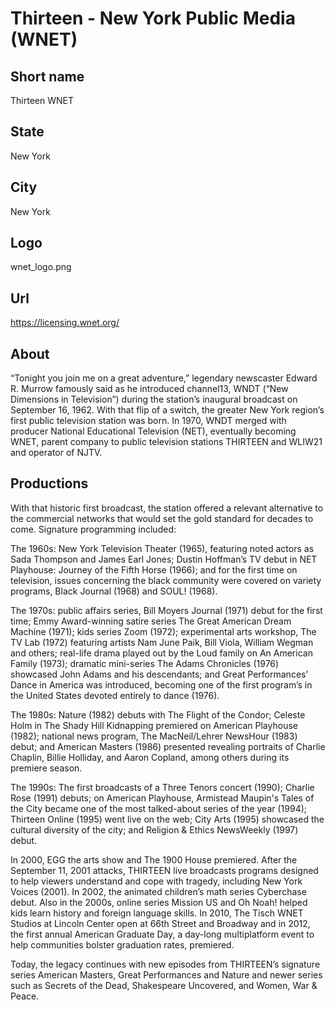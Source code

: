 # Thirteen - New York Public Media (WNET)

## Short name

Thirteen WNET

## State

New York

## City

New York

## Logo

wnet\_logo.png

## Url

https://licensing.wnet.org/

## About

“Tonight you join me on a great adventure,” legendary newscaster Edward R. 
Murrow famously said as he introduced channel13, WNDT (“New Dimensions in 
Television”) during the station’s inaugural broadcast on September 16, 1962. 
With that flip of a switch, the greater New York region’s first public 
television station was born. In 1970, WNDT merged with producer National 
Educational Television (NET), eventually becoming WNET, parent company to 
public television stations THIRTEEN and WLIW21 and operator of NJTV. 


## Productions

With that historic first broadcast, the station offered a relevant 
alternative to the commercial networks that would set the gold standard for 
decades to come. Signature programming included:

The 1960s: New York Television Theater (1965), featuring noted actors as 
Sada Thompson and James Earl Jones; Dustin Hoffman’s TV debut in NET 
Playhouse: Journey of the Fifth Horse (1966); and for the first time on 
television, issues concerning the black community were covered on variety 
programs, Black Journal (1968) and SOUL! (1968).

The 1970s: public affairs series, Bill Moyers Journal (1971) debut for the 
first time; Emmy Award-winning satire series The Great American Dream 
Machine (1971); kids series Zoom (1972); experimental arts workshop, The TV 
Lab (1972) featuring artists Nam June Paik, Bill Viola, William Wegman and 
others; real-life drama played out by the Loud family on An American Family 
(1973); dramatic mini-series The Adams Chronicles (1976) showcased John 
Adams and his descendants; and Great Performances’ Dance in America was 
introduced, becoming one of the first program’s in the United States devoted 
entirely to dance (1976). 

The 1980s: Nature (1982) debuts with The Flight of the Condor; Celeste Holm 
in The Shady Hill Kidnapping premiered on American Playhouse (1982); 
national news program, The MacNeil/Lehrer NewsHour (1983) debut; and 
American Masters (1986) presented revealing portraits of Charlie Chaplin, 
Billie Holliday, and Aaron Copland, among others during its premiere season.

The 1990s: The first broadcasts of a Three Tenors concert (1990); Charlie 
Rose (1991) debuts; on American Playhouse, Armistead Maupin's Tales of the 
City became one of the most talked-about series of the year (1994); Thirteen 
Online (1995) went live on the web; City Arts (1995) showcased the cultural 
diversity of the city; and Religion & Ethics NewsWeekly (1997) debut. 

In 2000, EGG the arts show and The 1900 House premiered. After the September 
11, 2001 attacks, THIRTEEN live broadcasts programs designed to help viewers 
understand and cope with tragedy, including New York Voices (2001). In 2002, 
the animated children’s math series Cyberchase debut. Also in the 2000s, 
online series Mission US and Oh Noah! helped kids learn history and foreign 
language skills. In 2010, The Tisch WNET Studios at Lincoln Center open at 
66th Street and Broadway and in 2012, the first annual American Graduate 
Day, a day-long multiplatform event to help communities bolster graduation 
rates, premiered. 

Today, the legacy continues with new episodes from THIRTEEN’s signature 
series American Masters, Great Performances and Nature and newer series 
such as Secrets of the Dead, Shakespeare Uncovered, and Women, War & Peace.


